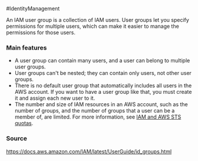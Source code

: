 #IdentityManagement 

An IAM user group is a collection of IAM users. User groups let you specify permissions for multiple users, which can make it easier to manage the permissions for those users.
### Main features
- A user group can contain many users, and a user can belong to multiple user groups.
- User groups can't be nested; they can contain only users, not other user groups.
- There is no default user group that automatically includes all users in the AWS account. If you want to have a user group like that, you must create it and assign each new user to it.
- The number and size of IAM resources in an AWS account, such as the number of groups, and the number of groups that a user can be a member of, are limited. For more information, see [IAM and AWS STS quotas](https://docs.aws.amazon.com/IAM/latest/UserGuide/reference_iam-quotas.html).
### Source
https://docs.aws.amazon.com/IAM/latest/UserGuide/id_groups.html